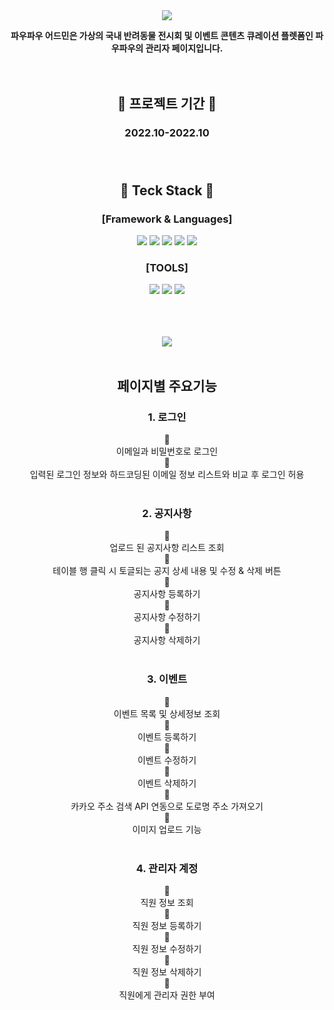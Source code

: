 <div align=center>

<img src="https://capsule-render.vercel.app/api?type=waving&customColorList=0&height=200&section=header&text=PAWPAW_Admin&fontSize=70" />



**파우파우 어드민은 가상의 국내 반려동물 전시회 및 이벤트 콘텐츠 큐레이션 플렛폼인 파우파우의 관리자 페이지입니다.**</br></br></br>



 ## :calendar: 프로젝트 기간 :calendar:
### 2022.10-2022.10 </br></br></br>
## :memo: Teck Stack :memo: 
### [Framework & Languages]
<img src="https://img.shields.io/badge/React-61DAFB?style=flat-square&logo=React&logoColor=white"/>
<img src="https://img.shields.io/badge/React Router-CA4245?style=flat-square&logo=React Router&logoColor=white"/>
<img src="https://img.shields.io/badge/HTML5-E34F26?style=flat-square&logo=HTML5&logoColor=white"/>
<img src="https://img.shields.io/badge/Javascript-F7DF1E?style=flat-square&logo=Javascript&logoColor=white"/>
<img src="https://img.shields.io/badge/CSS3-1572B6?style=flat-square&logo=CSS3&logoColor=white"/></br>

### [TOOLS]
<img src="https://img.shields.io/badge/Visual Studio Code-007ACC?style=flat-square&logo=Visual Studio Code&logoColor=white"/>
<img src="https://img.shields.io/badge/GitHub-181717?style=flat-square&logo=GitHub&logoColor=white"/>
<img src="https://img.shields.io/badge/Figma-F24E1E?style=flat-square&logo=Figma&logoColor=white"/></br></br></br></br>


<img src="https://github-readme-stats.vercel.app/api/top-langs/?username=JaeminKim-Irene&layout=compact"><br><br>


## 페이지별 주요기능
### 1. 로그인
:small_blue_diamond: </br>
이메일과 비밀번호로 로그인</br>
:small_blue_diamond: </br>
입력된 로그인 정보와 하드코딩된 이메일 정보 리스트와 비교 후 로그인 허용</br></br>

### 2. 공지사항
:small_blue_diamond: </br>
업로드 된 공지사항 리스트 조회 </br>
:small_blue_diamond: </br>
테이블 행 클릭 시 토글되는 공지 상세 내용 및 수정 & 삭제 버튼 </br>
:small_blue_diamond: </br>
공지사항 등록하기 </br>
:small_blue_diamond: </br>
공지사항 수정하기 </br>
:small_blue_diamond: </br>
공지사항 삭제하기 </br></br>

### 3. 이벤트
:small_blue_diamond: </br>
이벤트 목록 및 상세정보 조회 </br>
:small_blue_diamond: </br>
이벤트 등록하기 </br>
:small_blue_diamond: </br>
이벤트 수정하기 </br>
:small_blue_diamond: </br>
이벤트 삭제하기 </br>
:small_blue_diamond: </br>
카카오 주소 검색 API 연동으로 도로명 주소 가져오기 </br>
:small_blue_diamond: </br>
이미지 업로드 기능 </br></br>

### 4. 관리자 계정
:small_blue_diamond: </br>
직원 정보 조회</br>
:small_blue_diamond: </br>
직원 정보 등록하기 </br>
:small_blue_diamond: </br>
직원 정보 수정하기 </br>
:small_blue_diamond: </br>
직원 정보 삭제하기 </br>
:small_blue_diamond: </br>
직원에게 관리자 권한 부여 </br></br>
</div>
